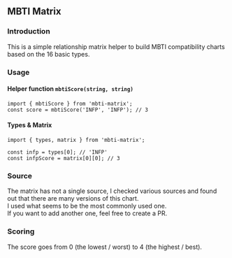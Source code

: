 ## MBTI Matrix

### Introduction 
This is a simple relationship matrix helper to build MBTI compatibility charts based on the 16 basic types. 

### Usage

#### Helper function `mbtiScore(string, string)`
```
import { mbtiScore } from 'mbti-matrix';
const score = mbtiScore('INFP', 'INFP'); // 3
```

#### Types & Matrix 
```
import { types, matrix } from 'mbti-matrix';

const infp = types[0]; // 'INFP'
const infpScore = matrix[0][0]; // 3
```

### Source
The matrix has not a single source, I checked various sources and found out that there are many versions of this chart.  
I used what seems to be the most commonly used one.    
If you want to add another one, feel free to create a PR.  
 
### Scoring
The score goes from 0 (the lowest / worst) to 4 (the highest / best).  

